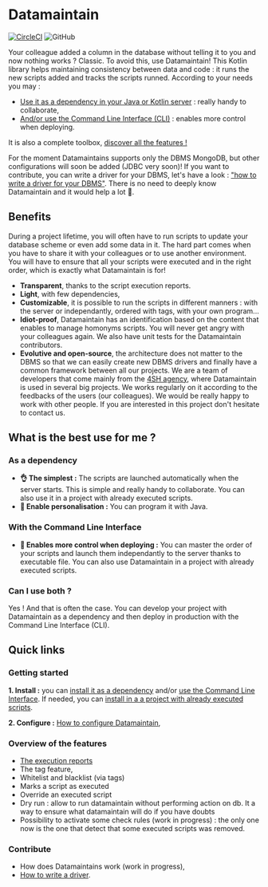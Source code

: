 # Datamaintain
[![CircleCI](https://circleci.com/gh/4sh/datamaintain.svg?style=shield)](https://circleci.com/gh/4sh/datamaintain) ![GitHub](https://img.shields.io/github/license/4sh/datamaintain)

Your colleague added a column in the database without telling it to you and now nothing works ? Classic. To avoid this, use Datamaintain! This Kotlin library  helps maintaining consistency between data and code : it runs the new scripts added and tracks the scripts runned. According to your needs you may :
- [Use it as a dependency in your Java or Kotlin server](docs/as-dependency.md) : really handy to collaborate,
- [And/or use the Command Line Interface (CLI)](docs/with-cli.md) : enables more control when deploying.

It is also a complete toolbox, [discover all the features !](README.md#Overview-of-the-features)

For the moment Datamaintains supports only the DBMS MongoDB, but other configurations will soon be added (JDBC very soon)! If you want to contribute, you can  write a driver for your DBMS, let's have a look : ["how to write a driver for your DBMS"](docs/how-to-write-a-driver.md). There is no need to deeply know Datamaintain and it would help a lot 🙏.

## Benefits
During a project lifetime, you will often have to run scripts to update your database scheme or even add some data in it. The hard part comes when you have to share it with your colleagues or to use another environment. You will have to ensure that all your scripts were executed and in the right order, which is exactly what Datamaintain is for!

- **Transparent**, thanks to the script execution reports.
- **Light**, with few dependencies,
- **Customizable**, it is possible to run the scripts in different manners : with the server or independantly, ordered with tags, with your own program...
- **Idiot-proof**, Datamaintain has an identification based on the content that enables to manage homonyms scripts. You will never get angry with your colleagues again. We also have unit tests for the Datamaintain contributors. 
- **Evolutive and open-source**, the architecture does not matter to the DBMS so that we can easily create new DBMS drivers and finally have a common framework between all our projects.  We are a team of developers that come mainly from the [4SH agency](https://www.4sh.fr/), where Datamaintain is  used in several big projects. We works regularly on it according to the feedbacks of the users (our colleagues). We would be really happy to work with other people. If you are interested in this project don't hesitate to contact us.

## What is the best use for me ?

### As a dependency
-  **👌 The simplest :**  The scripts are launched automatically when the server starts. This is simple and really handy to collaborate. You can also use it in a project with already executed scripts. 
-  **👾 Enable personalisation :**  You can program it with Java. 

### With the Command Line Interface
- **💪 Enables more control when deploying :**  You can master the order of your scripts and launch them independantly to the server thanks to executable file. You can also use Datamaintain in a project with already executed scripts. 

### Can I use both ? 
Yes ! And that is often the case. You can develop your project with Datamaintain as a dependency and then deploy in production with the Command Line Interface (CLI). 

## Quick links
### Getting started
**1. Install :** you can [install it as a dependency](docs/as-dependency.md) and/or [use the Command Line Interface](docs/with-cli.md). If needed, you can [install in a a project with already executed scripts](docs/already-executed-scripts.md).

**2. Configure :** [How to configure Datamaintain](docs/configuration.md),

### Overview of the features
- [The execution reports](docs/executed-scripts.md)
- The tag feature,
- Whitelist and blacklist (via tags)
- Marks a script as executed
- Override an executed script 
- Dry run : allow to run datamaintain without performing action on db. It a way to ensure what datamaintain will do if you have doubts
- Possibility to activate some check rules (work in progress) : the only one now is the one that detect that some executed scripts was removed.

### Contribute
- How does Datamaintains work (work in progress),
- [How to write a driver](docs/how-to-write-a-driver.md). 
